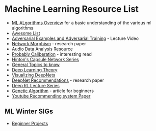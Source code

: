 # Machine Learning Resource List

- [ML ALgorithms Overview](https://machinelearningmastery.com/a-tour-of-machine-learning-algorithms/) for a basic understanding of the various ml algorithms
- [Awesome List](https://github.com/ChristosChristofidis/awesome-deep-learning)
- [Adversarial Examples and Adversarial Training](https://www.youtube.com/watch?v=CIfsB_EYsVI&feature=youtu.be) - Lecture Video
- [Network Morphism](https://www.microsoft.com/en-us/research/publication/network-morphism/) - research paper
- [Audio Data Analysis Resource](https://www.analyticsvidhya.com/blog/2017/08/audio-voice-processing-deep-learning/)
- [Probably Caliberation](https://scikit-learn.org/stable/modules/calibration.html) - interesting read
- [Hinton's Capsule Network Series](https://medium.com/ai%C2%B3-theory-practice-business/understanding-hintons-capsule-networks-part-i-intuition-b4b559d1159b)
- [General Topics to know](http://www.cs.yale.edu/homes/radev/posts/thingstoknow.txt)
- [Deep Learning Theory](https://stats385.github.io/readings)
- [Visualizing DeepNets](http://yosinski.com/deepvis)
- [DeepNet Recommendations](https://arxiv.org/pdf/1206.5533v2.pdf) - research paper
- [Deep RL Lecture Series](https://sites.google.com/view/deep-rl-bootcamp/lectures)
- [Genetic Algorithm](https://blog.sicara.com/getting-started-genetic-algorithms-python-tutorial-81ffa1dd72f9) - article for beginners
- [Youtube Recommending system Paper](https://dl.acm.org/doi/10.1145/3298689.3346997)

## ML Winter SIGs
- [Beginner Projects](https://github.com/MananSoni42/ML-SIG-2019/)

